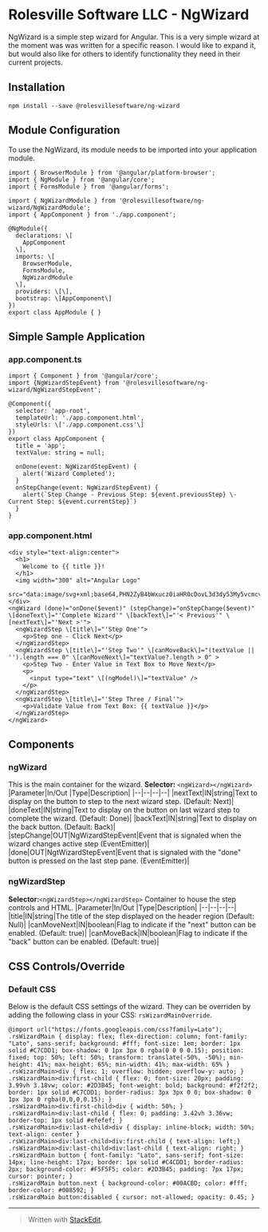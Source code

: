 # Rolesville Software LLC - NgWizard
NgWizard is a simple step wizard for Angular. This is a very simple wizard at the moment was was written for a specific reason. I would like to expand it, but would also like for others to identify functionality they need in their current projects. 
## Installation
    npm install --save @rolesvillesoftware/ng-wizard
## Module Configuration
 To use the NgWizard, its module needs to be imported into your application module.

    import { BrowserModule } from '@angular/platform-browser';  
    import { NgModule } from '@angular/core';  
    import { FormsModule } from '@angular/forms';  
      
    import { NgWizardModule } from '@rolesvillesoftware/ng-wizard/NgWizardModule';  
    import { AppComponent } from './app.component';  
         
    @NgModule({  
      declarations: \[  
        AppComponent  
      \],  
      imports: \[  
        BrowserModule,  
        FormsModule,  
        NgWizardModule  
      \],  
      providers: \[\],  
      bootstrap: \[AppComponent\]  
    })  
    export class AppModule { }
## Simple Sample Application
### app.component.ts
    import { Component } from '@angular/core';  
    import {NgWizardStepEvent} from '@rolesvillesoftware/ng-wizard/NgWizardStepEvent';  
      
    @Component({  
      selector: 'app-root',  
      templateUrl: './app.component.html',  
      styleUrls: \['./app.component.css'\]  
    })  
    export class AppComponent {  
      title = 'app';  
      textValue: string = null;  
      
      onDone(event: NgWizardStepEvent) {  
        alert('Wizard Completed');  
      }  
      onStepChange(event: NgWizardStepEvent) {  
        alert(`Step Change - Previous Step: ${event.previousStep} \- Current Step: ${event.currentStep}`)  
      }  
    }

### app.component.html

    <div style="text-align:center">  
      <h1>  
        Welcome to {{ title }}!  
      </h1>  
      <img width="300" alt="Angular Logo"  
      src="data:image/svg+xml;base64,PHN2ZyB4bWxucz0iaHR0cDovL3d3dy53My5vcmcvMjAwMC9zdmciIHZpZXdCb3g9IjAgMCAyNTAgMjUwIj4KICAgIDxwYXRoIGZpbGw9IiNERDAwMzEiIGQ9Ik0xMjUgMzBMMzEuOSA2My4ybDE0LjIgMTIzLjFMMTI1IDIzMGw3OC45LTQzLjcgMTQuMi0xMjMuMXoiIC8+CiAgICA8cGF0aCBmaWxsPSIjQzMwMDJGIiBkPSJNMTI1IDMwdjIyLjItLjFWMjMwbDc4LjktNDMuNyAxNC4yLTEyMy4xTDEyNSAzMHoiIC8+CiAgICA8cGF0aCAgZmlsbD0iI0ZGRkZGRiIgZD0iTTEyNSA1Mi4xTDY2LjggMTgyLjZoMjEuN2wxMS43LTI5LjJoNDkuNGwxMS43IDI5LjJIMTgzTDEyNSA1Mi4xem0xNyA4My4zaC0zNGwxNy00MC45IDE3IDQwLjl6IiAvPgogIDwvc3ZnPg==">  
    </div>  
    <ngWizard (done)="onDone($event)" (stepChange)="onStepChange($event)" \[doneText\]="'Complete Wizard'" \[backText\]="'< Previous'" \[nextText\]="'Next >'">  
      <ngWizardStep \[title\]="'Step One'">  
        <p>Step one - Click Next</p>  
      </ngWizardStep>  
      <ngWizardStep \[title\]="'Step Two'" \[canMoveBack\]="(textValue || '').length === 0" \[canMoveNext\]="textValue?.length > 0" >  
        <p>Step Two - Enter Value in Text Box to Move Next</p>  
        <p>  
          <input type="text" \[(ngModel)\]="textValue" />  
        </p>  
      </ngWizardStep>  
      <ngWizardStep \[title\]="'Step Three / Final'">  
        <p>Validate Value from Text Box: {{ textValue }}</p>  
      </ngWizardStep>  
    </ngWizard>
## Components
### ngWizard
This is the main container for the wizard. 
**Selector:** `<ngWizard></ngWizard>`
|Parameter|In/Out |Type|Description|
|--|--|--|--|
|nextText|IN|string|Text to display on the button to step to the next wizard step. (Default: Next)|
|doneText|IN|string|Text to display on the button on last wizard step to complete the wizard. (Default: Done)|
|backText|IN|string|Text to display on the back button. (Default: Back)|
|stepChange|OUT|NgWizardStepEvent|Event that is signaled when the wizard changes active step (EventEmitter)|
|done|OUT|NgtWizardStepEvent|Event that is signaled with the "done" button is pressed on the last step pane. (EventEmitter)|

### ngWizardStep
**Selector:**`<ngWizardStep></ngWizardStep>`
Container to house the step controls and HTML. 
|Parameter|In/Out |Type|Description|
|--|--|--|--|
|title|IN|string|The title of the step displayed on the header region (Default: Null)|
|canMoveNext|IN|boolean|Flag to indicate if the "next" button can be enabled. (Default: true)|
|canMoveBack|IN|boolean|Flag to indicate if the "back" button can be enabled. (Default: true)|

## CSS Controls/Override
### Default CSS 

Below is the default CSS settings of the wizard. They can be overriden by adding the following class in your CSS: `rsWizardMainOverride`.

    @import url("https://fonts.googleapis.com/css?family=Lato");
    .rsWizardMain { display: flex; flex-direction: column; font-family: "Lato", sans-serif; background: #fff; font-size: 1em; border: 1px solid #C7CDD1; box-shadow: 0 1px 3px 0 rgba(0 0 0 0.15); position: fixed; top: 50%; left: 50%; transform: translate(-50%, -50%); min-height: 41%; max-height: 65%; min-width: 41%; max-width: 65% }
    .rsWizardMain>div { flex: 1; overflow: hidden; overflow-y: auto; }
    .rsWizardMain>div:first-child { flex: 0; font-size: 20px; padding: 3.99vh 3.18vw; color: #2D3B45; font-weight: bold; background: #f2f2f2; border: 1px solid #C7CDD1; border-radius: 3px 3px 0 0; box-shadow: 0 1px 3px 0 rgba(0,0,0,0.15); }
    .rsWizardMain>div:first-child>div { width: 50%; }
    .rsWizardMain>div:last-child { flex: 0; padding: 3.42vh 3.36vw; border-top: 1px solid #efefef; }
    .rsWizardMain>div:last-child>div { display: inline-block; width: 50%; text-align: center }
    .rsWizardMain>div:last-child>div:first-child { text-align: left;}
    .rsWizardMain>div:last-child>div:last-child { text-align: right; }
    .rsWizardMain button { font-family: "Lato", sans-serif; font-size: 14px; line-height: 17px; border: 1px solid #C4CDD1; border-radius: 2px; background-color: #F5F5F5; color: #2D3B45; padding: 7px 17px; cursor: pointer; }
    .rsWizardMain button.next { background-color: #00ACBD; color: #fff; border-color: #008592; }  
    .rsWizardMain button:disabled { cursor: not-allowed; opacity: 0.45; }
----------
> Written with [StackEdit](https://stackedit.io/).

